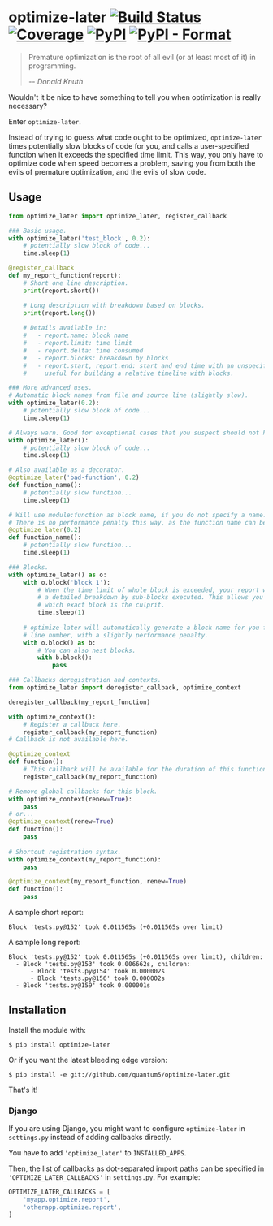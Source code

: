 # optimize-later [![Build Status](https://img.shields.io/travis/quantum5/optimize-later.svg)](https://travis-ci.org/quantum5/optimize-later) [![Coverage](https://img.shields.io/codecov/c/gh/quantum5/optimize-later.svg)](https://codecov.io/gh/quantum5/optimize-later) [![PyPI](https://img.shields.io/pypi/v/optimize-later.svg)](https://pypi.org/project/optimize-later/) [![PyPI - Format](https://img.shields.io/pypi/format/optimize-later.svg)](https://pypi.org/project/optimize-later/)

> Premature optimization is the root of all evil (or at least most of it) in programming.
>
> -- <cite>Donald Knuth</cite>

Wouldn't it be nice to have something to tell you when optimization is really necessary?

Enter `optimize-later`.

Instead of trying to guess what code ought to be optimized, `optimize-later` times potentially
slow blocks of code for you, and calls a user-specified function when it exceeds the specified
time limit. This way, you only have to optimize code when speed becomes a problem, saving you
from both the evils of premature optimization, and the evils of slow code. 

## Usage

```python
from optimize_later import optimize_later, register_callback

### Basic usage.
with optimize_later('test_block', 0.2):
    # potentially slow block of code...
    time.sleep(1)

@register_callback
def my_report_function(report):
    # Short one line description.
    print(report.short())

    # Long description with breakdown based on blocks.
    print(report.long())
    
    # Details available in:
    #   - report.name: block name
    #   - report.limit: time limit
    #   - report.delta: time consumed
    #   - report.blocks: breakdown by blocks
    #   - report.start, report.end: start and end time with an unspecified timer:
    #     useful for building a relative timeline with blocks.

### More advanced uses.
# Automatic block names from file and source line (slightly slow).
with optimize_later(0.2):
    # potentially slow block of code...
    time.sleep(1)

# Always warn. Good for exceptional cases that you suspect should not happen.
with optimize_later():
    # potentially slow block of code...
    time.sleep(1)

# Also available as a decorator.
@optimize_later('bad-function', 0.2)
def function_name():
    # potentially slow function...
    time.sleep(1)

# Will use module:function as block name, if you do not specify a name.
# There is no performance penalty this way, as the function name can be easily detected.
@optimize_later(0.2)
def function_name():
    # potentially slow function...
    time.sleep(1)

### Blocks.
with optimize_later() as o:
    with o.block('block 1'):
        # When the time limit of whole block is exceeded, your report will contain
        # a detailed breakdown by sub-blocks executed. This allows you to pinpoint
        # which exact block is the culprit.
        time.sleep(1)
    
    # optimize-later will automatically generate a block name for you from file and
    # line number, with a slightly performance penalty.
    with o.block() as b:
        # You can also nest blocks.
        with b.block():
            pass

### Callbacks deregistration and contexts.
from optimize_later import deregister_callback, optimize_context

deregister_callback(my_report_function)

with optimize_context():
    # Register a callback here.
    register_callback(my_report_function)
# Callback is not available here.

@optimize_context
def function():
    # This callback will be available for the duration of this function.
    register_callback(my_report_function)

# Remove global callbacks for this block.
with optimize_context(renew=True):
    pass
# or...
@optimize_context(renew=True)
def function():
    pass
    
# Shortcut registration syntax.
with optimize_context(my_report_function):
    pass

@optimize_context(my_report_function, renew=True)
def function():
    pass
```

A sample short report:

```Block 'tests.py@152' took 0.011565s (+0.011565s over limit)```

A sample long report:

```
Block 'tests.py@152' took 0.011565s (+0.011565s over limit), children:
  - Block 'tests.py@153' took 0.006662s, children:
      - Block 'tests.py@154' took 0.000002s
      - Block 'tests.py@156' took 0.000002s
  - Block 'tests.py@159' took 0.000001s
```

## Installation

Install the module with:

```
$ pip install optimize-later
```

Or if you want the latest bleeding edge version:

```
$ pip install -e git://github.com/quantum5/optimize-later.git
```

That's it!

### Django

If you are using Django, you might want to configure `optimize-later` in `settings.py` instead of
adding callbacks directly.

You have to add `'optimize_later'` to `INSTALLED_APPS`.

Then, the list of callbacks as dot-separated import paths can be specified in `'OPTIMIZE_LATER_CALLBACKS'`
in `settings.py`. For example:

```python
OPTIMIZE_LATER_CALLBACKS = [
    'myapp.optimize.report',
    'otherapp.optimize.report',
]
```
